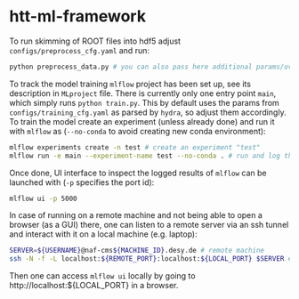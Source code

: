 # htt-ml-framework

To run skimming of ROOT files into hdf5 adjust `configs/preprocess_cfg.yaml` and run:
```bash
python preprocess_data.py # you can also pass here additional params/override existing ones, see hydra docs for details
```

To track the model training `mlflow` project has been set up, see its description in `MLproject` file. There is currently only one entry point `main`, which simply runs `python train.py`. This by default uses the params from `configs/training_cfg.yaml` as parsed by `hydra`, so adjust them accordingly.  To train the model create an experiment (unless already done) and run it with `mlflow` as (`--no-conda` to avoid creating new conda environment):
```bash
mlflow experiments create -n test # create an experiment "test"
mlflow run -e main --experiment-name test --no-conda . # run and log the code within the "test" experiment
```

Once done, UI interface to inspect the logged results of `mlflow` can be launched with (`-p` specifies the port id): 
```bash
mlflow ui -p 5000
```

In case of running on a remote machine and not being able to open a browser (as a GUI) there, one can listen to a remote server via an ssh tunnel and interact with it on a local machine (e.g. laptop):
```bash
SERVER=${USERNAME}@naf-cms${MACHINE_ID}.desy.de # remote machine
ssh -N -f -L localhost:${REMOTE_PORT}:localhost:${LOCAL_PORT} $SERVER # forwards REMOTE_PORT from SERVER to LOCAL_PORT and listens to it
```

Then one can access `mlflow ui` locally by going to http://localhost:${LOCAL_PORT} in a browser.

